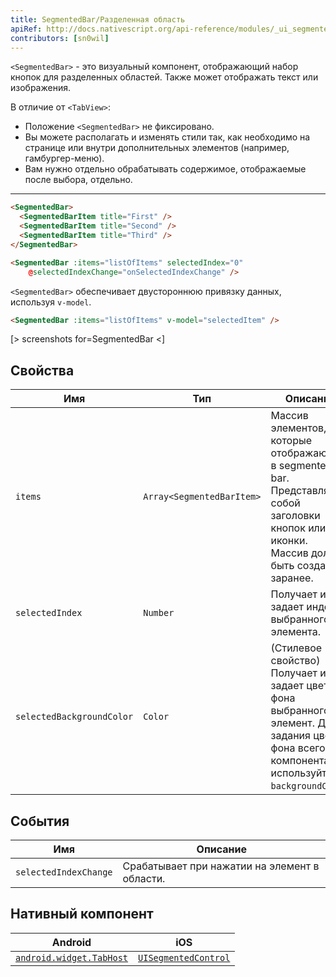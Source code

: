 ```yaml
---
title: SegmentedBar/Разделенная область
apiRef: http://docs.nativescript.org/api-reference/modules/_ui_segmented_bar_.html
contributors: [sn0wil]
---
```


`<SegmentedBar>` - это визуальный компонент, отображающий набор кнопок для разделенных областей. Также может отображать текст или изображения.

В отличие от `<TabView>`:
* Положение `<SegmentedBar>` не фиксировано.
* Вы можете располагать и изменять стили так, как необходимо на странице или внутри дополнительных элементов (например, гамбургер-меню).
* Вам нужно отдельно обрабатывать содержимое, отображаемые после выбора, отдельно.

---
```html
<SegmentedBar>
  <SegmentedBarItem title="First" />
  <SegmentedBarItem title="Second" />
  <SegmentedBarItem title="Third" />
</SegmentedBar>
```

```html
<SegmentedBar :items="listOfItems" selectedIndex="0"
    @selectedIndexChange="onSelectedIndexChange" />
```

`<SegmentedBar>` обеспечивает двустороннюю привязку данных, используя `v-model`.

```html
<SegmentedBar :items="listOfItems" v-model="selectedItem" />
```

[> screenshots for=SegmentedBar <]

## Свойства

| Имя | Тип | Описание |
|------|------|-------------|
| `items` | `Array<SegmentedBarItem>` | Массив элементов, которые отображаются в segmented bar. Представляют собой заголовки кнопок или иконки.<br/>Массив должен быть создан заранее. 
| `selectedIndex` | `Number` | Получает или задает индекс выбранного элемента.
| `selectedBackgroundColor` | `Color` | (Стилевое свойство) Получает или задает цвет фона выбранного элемент. Для задания цвета фона всего компонента используйте `backgroundColor`.

## События

| Имя | Описание |
|------|-------------|
| `selectedIndexChange`| Срабатывает при нажатии на элемент в области.

## Нативный компонент

| Android | iOS |
|---------|-----|
| [`android.widget.TabHost`](https://developer.android.com/reference/android/widget/TabHost.html) | [`UISegmentedControl`](https://developer.apple.com/documentation/uikit/uisegmentedcontrol)
